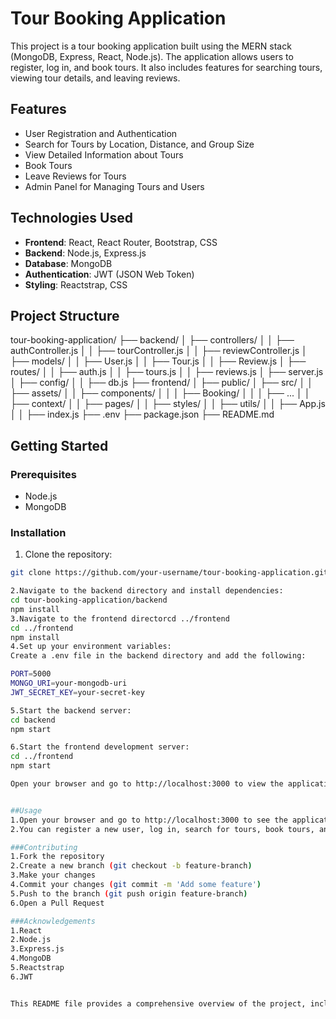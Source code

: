 # Tour Booking Application

This project is a tour booking application built using the MERN stack (MongoDB, Express, React, Node.js). The application allows users to register, log in, and book tours. It also includes features for searching tours, viewing tour details, and leaving reviews.

## Features

- User Registration and Authentication
- Search for Tours by Location, Distance, and Group Size
- View Detailed Information about Tours
- Book Tours
- Leave Reviews for Tours
- Admin Panel for Managing Tours and Users

## Technologies Used

- **Frontend**: React, React Router, Bootstrap, CSS
- **Backend**: Node.js, Express.js
- **Database**: MongoDB
- **Authentication**: JWT (JSON Web Token)
- **Styling**: Reactstrap, CSS

## Project Structure
tour-booking-application/
├── backend/
│ ├── controllers/
│ │ ├── authController.js
│ │ ├── tourController.js
│ │ ├── reviewController.js
│ ├── models/
│ │ ├── User.js
│ │ ├── Tour.js
│ │ ├── Review.js
│ ├── routes/
│ │ ├── auth.js
│ │ ├── tours.js
│ │ ├── reviews.js
│ ├── server.js
│ ├── config/
│ │ ├── db.js
├── frontend/
│ ├── public/
│ ├── src/
│ │ ├── assets/
│ │ ├── components/
│ │ │ ├── Booking/
│ │ │ ├── ...
│ │ ├── context/
│ │ ├── pages/
│ │ ├── styles/
│ │ ├── utils/
│ │ ├── App.js
│ │ ├── index.js
├── .env
├── package.json
├── README.md

## Getting Started

### Prerequisites

- Node.js
- MongoDB

### Installation

1. Clone the repository:

```bash
git clone https://github.com/your-username/tour-booking-application.git

2.Navigate to the backend directory and install dependencies:
cd tour-booking-application/backend
npm install
3.Navigate to the frontend directorcd ../frontend
cd ../frontend
npm install
4.Set up your environment variables:
Create a .env file in the backend directory and add the following:

PORT=5000
MONGO_URI=your-mongodb-uri
JWT_SECRET_KEY=your-secret-key

5.Start the backend server:
cd backend
npm start

6.Start the frontend development server:
cd ../frontend
npm start

Open your browser and go to http://localhost:3000 to view the application


##Usage
1.Open your browser and go to http://localhost:3000 to see the application running.
2.You can register a new user, log in, search for tours, book tours, and leave reviews.

###Contributing
1.Fork the repository
2.Create a new branch (git checkout -b feature-branch)
3.Make your changes
4.Commit your changes (git commit -m 'Add some feature')
5.Push to the branch (git push origin feature-branch)
6.Open a Pull Request

###Acknowledgements
1.React
2.Node.js
3.Express.js
4.MongoDB
5.Reactstrap
6.JWT


This README file provides a comprehensive overview of the project, including setup and usage instructions, and information about contributing to the project. Adjust the repository URL and other specific details as needed.
